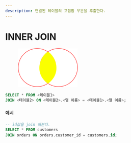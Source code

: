 ```yaml
---
description: 연결된 테이블의 교집합 부분을 추출한다.
---
```


# INNER JOIN

<figure><img src="../.gitbook/assets/Group 1.png" alt=""><figcaption></figcaption></figure>

```sql
SELECT * FROM <테이블1>
JOIN <테이블2> ON <테이블2>.<열 이름> = <테이블1>.<열 이름>;
```

#### 예시

```sql
-- id값을 join 해본다.
SELECT * FROM customers
JOIN orders ON orders.customer_id = customers.id;
```
